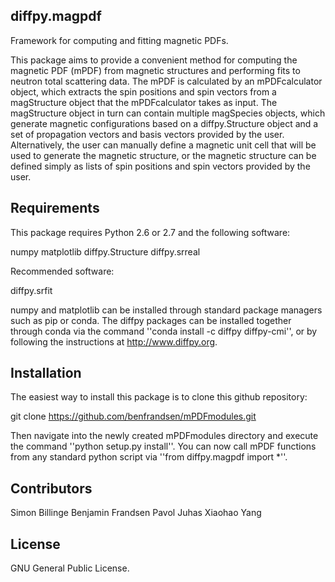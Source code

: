 ## diffpy.magpdf

Framework for computing and fitting magnetic PDFs.

This package aims to provide a convenient method for computing the magnetic PDF (mPDF) from magnetic structures and performing fits to neutron total scattering data. The mPDF is calculated by an mPDFcalculator object, which extracts the spin positions and spin vectors from a magStructure object that the mPDFcalculator takes as input. The magStructure object in turn can contain multiple magSpecies objects, which generate magnetic configurations based on a diffpy.Structure object and a set of propagation vectors and basis vectors provided by the user. Alternatively, the user can manually define a magnetic unit cell that will be used to generate the magnetic structure, or the magnetic structure can be defined simply as lists of spin positions and spin vectors provided by the user.


## Requirements

This package requires Python 2.6 or 2.7 and the following software:

numpy
matplotlib
diffpy.Structure
diffpy.srreal

Recommended software:

diffpy.srfit

numpy and matplotlib can be installed through standard package managers such as pip or conda. The diffpy packages can be installed together through conda via the command ''conda install -c diffpy diffpy-cmi'', or by following the instructions at http://www.diffpy.org.

## Installation

The easiest way to install this package is to clone this github repository:

git clone https://github.com/benfrandsen/mPDFmodules.git

Then navigate into the newly created mPDFmodules directory and execute the command ''python setup.py install''. You can now call mPDF functions from any standard python script via ''from diffpy.magpdf import *''.


## Contributors

Simon Billinge
Benjamin Frandsen
Pavol Juhas
Xiaohao Yang

## License

GNU General Public License.

